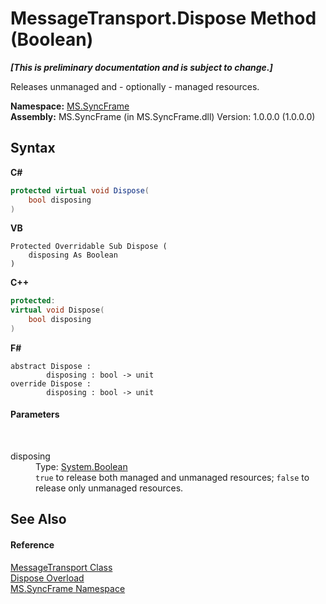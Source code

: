 # MessageTransport.Dispose Method (Boolean)
 _**\[This is preliminary documentation and is subject to change.\]**_

Releases unmanaged and - optionally - managed resources.

**Namespace:**&nbsp;<a href="de148c19-6fcd-6ea5-c13c-94525bd1dd5b">MS.SyncFrame</a><br />**Assembly:**&nbsp;MS.SyncFrame (in MS.SyncFrame.dll) Version: 1.0.0.0 (1.0.0.0)

## Syntax

**C#**<br />
``` C#
protected virtual void Dispose(
	bool disposing
)
```

**VB**<br />
``` VB
Protected Overridable Sub Dispose ( 
	disposing As Boolean
)
```

**C++**<br />
``` C++
protected:
virtual void Dispose(
	bool disposing
)
```

**F#**<br />
``` F#
abstract Dispose : 
        disposing : bool -> unit 
override Dispose : 
        disposing : bool -> unit 
```


#### Parameters
&nbsp;<dl><dt>disposing</dt><dd>Type: <a href="http://msdn2.microsoft.com/en-us/library/a28wyd50" target="_blank">System.Boolean</a><br />`true` to release both managed and unmanaged resources; `false` to release only unmanaged resources.</dd></dl>

## See Also


#### Reference
<a href="575abf99-2a1a-6037-410a-d736b8eacb32">MessageTransport Class</a><br /><a href="0130e7b6-fc8e-1095-9716-ad9015030d75">Dispose Overload</a><br /><a href="de148c19-6fcd-6ea5-c13c-94525bd1dd5b">MS.SyncFrame Namespace</a><br />